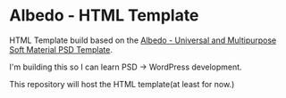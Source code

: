 # Albedo - HTML Template

HTML Template build based on the [Albedo - Universal and Multipurpose Soft Material PSD Template](https://themeforest.net/item/albedo-universal-multipurpose-soft-material-psd-template/18342218).

I'm building this so I can learn  PSD -> WordPress development.

This repository will host the HTML template(at least for now.)